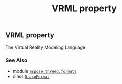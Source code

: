 ﻿---
title: VRML property
second_title: Aspose.3D for Python via .NET API References
description: 
type: docs
weight: 540
url: /aspose.threed.formats/dracoformat/vrml/
is_root: false
---

## VRML property


The Virtual Reality Modeling Language

### See Also
* module [`aspose.threed.formats`](../../)
* class [`DracoFormat`](/3d/python-net/aspose.threed.formats/dracoformat)
